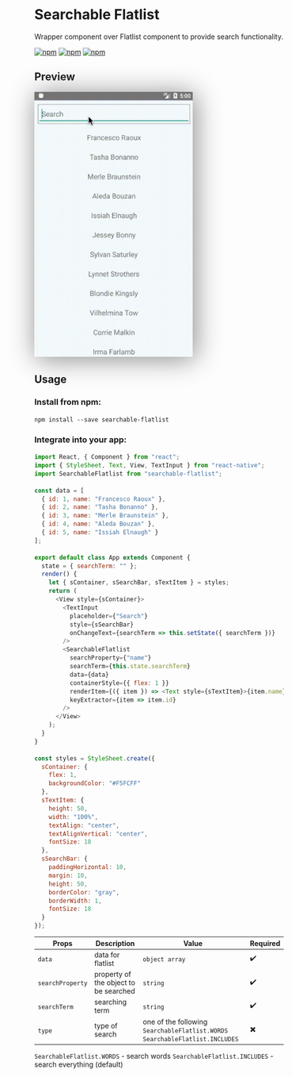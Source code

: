 # Searchable Flatlist

Wrapper component over Flatlist component to provide search functionality.

[![npm](https://img.shields.io/npm/v/searchable-flatlist.svg?style=plastic)](https://www.npmjs.com/package/searchable-flatlist) [![npm](https://img.shields.io/npm/dm/searchable-flatlist.svg?style=plastic)](https://npmjs.org/package/searchable-flatlist) [![npm](https://img.shields.io/npm/dt/searchable-flatlist.svg?style=plastic)](https://npmjs.org/package/searchable-flatlist)

## Preview

<img src="./gifs/search.gif" width="320" style="box-shadow: 4px 4px 50px #888888;"/>

## Usage

### Install from npm:

`npm install --save searchable-flatlist`

### Integrate into your app:

```js
import React, { Component } from "react";
import { StyleSheet, Text, View, TextInput } from "react-native";
import SearchableFlatlist from "searchable-flatlist";

const data = [
  { id: 1, name: "Francesco Raoux" },
  { id: 2, name: "Tasha Bonanno" },
  { id: 3, name: "Merle Braunstein" },
  { id: 4, name: "Aleda Bouzan" },
  { id: 5, name: "Issiah Elnaugh" }
];

export default class App extends Component {
  state = { searchTerm: "" };
  render() {
    let { sContainer, sSearchBar, sTextItem } = styles;
    return (
      <View style={sContainer}>
        <TextInput
          placeholder={"Search"}
          style={sSearchBar}
          onChangeText={searchTerm => this.setState({ searchTerm })}
        />
        <SearchableFlatlist
          searchProperty={"name"}
          searchTerm={this.state.searchTerm}
          data={data}
          containerStyle={{ flex: 1 }}
          renderItem={({ item }) => <Text style={sTextItem}>{item.name}</Text>}
          keyExtractor={item => item.id}
        />
      </View>
    );
  }
}

const styles = StyleSheet.create({
  sContainer: {
    flex: 1,
    backgroundColor: "#F5FCFF"
  },
  sTextItem: {
    height: 50,
    width: "100%",
    textAlign: "center",
    textAlignVertical: "center",
    fontSize: 18
  },
  sSearchBar: {
    paddingHorizontal: 10,
    margin: 10,
    height: 50,
    borderColor: "gray",
    borderWidth: 1,
    fontSize: 18
  }
});
```

| Props            | Description                           | Value                                                                         | Required               |
| ---------------- | ------------------------------------- | ----------------------------------------------------------------------------- | ------------------------ |
| `data`           | data for flatlist                     | `object array`                                                                | :heavy_check_mark:       |
| `searchProperty` | property of the object to be searched | `string`                                                                      | :heavy_check_mark:       |
| `searchTerm`     | searching term                        | `string`                                                                      | :heavy_check_mark:       |
| `type`           | type of search                        | one of the following `SearchableFlatlist.WORDS` `SearchableFlatlist.INCLUDES` | :heavy_multiplication_x: |

`SearchableFlatlist.WORDS` - search words
`SearchableFlatlist.INCLUDES` - search everything (default)
